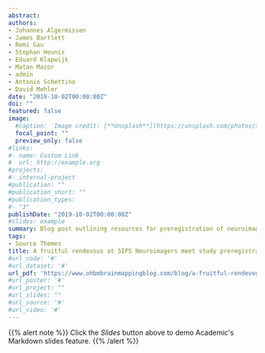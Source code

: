 ```yaml
---
abstract:
authors:
- Johannes Algermissen
- James Bartlett
- Remi Gau
- Stephan Heunis
- Eduard Klapwijk
- Matan Mazor
- admin
- Antonio Schettino
- David Mehler 
date: "2019-10-02T00:00:00Z"
doi: ""
featured: false
image:
  #caption: 'Image credit: [**Unsplash**](https://unsplash.com/photos/s9CC2SKySJM)'
  focal_point: ""
  preview_only: false
#links:
#- name: Custom Link
#  url: http://example.org
#projects:
#- internal-project
#publication: ""
#publication_short: ""
#publication_types:
#- "3"
publishDate: "2019-10-02T00:00:00Z"
#slides: example
summary: Blog post outlining resources for preregistration of neuroimaging studies.
tags:
- Source Themes
title: A fruitful rendevous at SIPS Neuroimagers meet study preregistration advocates
#url_code: '#'
#url_dataset: '#'
url_pdf: 'https://www.ohbmbrainmappingblog.com/blog/a-fruitful-rendevous-at-sips-neuroimagers-meet-study-preregistration-advocates'
#url_poster: '#'
#url_project: ""
#url_slides: ""
#url_source: '#'
#url_video: '#'
---
```


{{% alert note %}}
Click the *Slides* button above to demo Academic's Markdown slides feature.
{{% /alert %}}



